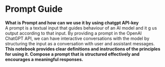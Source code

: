 # <strong> Prompt Guide </strong>
 <strong> What is Prompt and how can we use it by using chatgpt API-key </strong>
 <br>
 A prompt is a textual input that guides  behaviour of an AI model and it g us output according to that input. By providing a prompt in the OpenAI ChatGPT API, we  can have interactive conversations  with the model by structuring the input as a conversation with user and assistant messages.<br>
 <strong> This notebook provides clear definitions and instructions of the principles for using it. Compose a prompt that is structured effectively and encourages a meaningful responses.
</strong><br>
